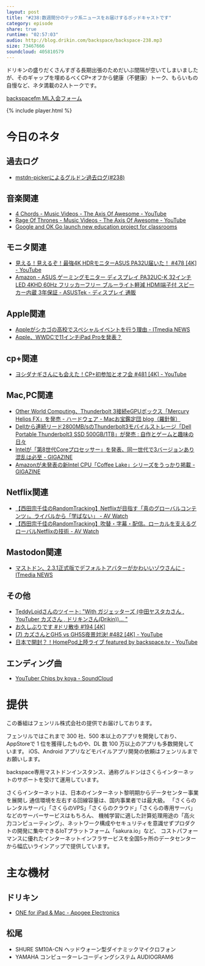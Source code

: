 ```yaml
---
layout: post
title: "#238:数週間分のテック系ニュースをお届けするポッドキャストです"
category: episode
share: true
runtime: "02:57:03"
audio: http://blog.drikin.com/backspace/backspace-238.mp3
size: 73467666
soundcloud: 405810579
---
```


ドリキンの盛りだくさんすぎる長期出張のためだいぶ間隔が空いてしまいましたが、そのギャップを埋めるべくCP+オフから健康（不健康）トーク、もらいもの自慢など、ネタ満載の2人トークです。

[backspacefm ML入会フォーム](http://backspace.us11.list-manage.com/subscribe?u=09c933bd3997c1d16dbed156a&id=84b6529b91)

{% include player.html %}

# 今日のネタ

## 過去ログ
* [mstdn-pickerによるグルドン過去ログ(#238)](https://rbtnn.github.io/mstdn-picker/?instance=mstdn.guru&since_id=99697334272021868&max_id=99698089544447180)

## 音楽関連
* [4 Chords - Music Videos - The Axis Of Awesome - YouTube](https://www.youtube.com/watch?v=oOlDewpCfZQ)
* [Rage Of Thrones - Music Videos - The Axis Of Awesome - YouTube](https://www.youtube.com/watch?v=1CLCOvZOh1o)
* [Google and OK Go launch new education project for classrooms](https://mashable.com/2018/03/16/google-ok-go-sandbox/)

## モニタ関連
* [見える！見えるぞ！最強4K HDRモニターASUS PA32U届いた！ #478 [4K] - YouTube](https://www.youtube.com/watch?v=zz_JlhB_AWU)
* [Amazon - ASUS ゲーミングモニター ディスプレイ PA32UC-K 32インチ LED 4KHD 60Hz フリッカーフリー ブルーライト軽減 HDMI端子付 スピーカー内蔵 3年保証 - ASUSTek - ディスプレイ 通販](http://amzn.to/2piNdML)

## Apple関連
* [Appleがシカゴの高校でスペシャルイベントを行う理由 - ITmedia NEWS](http://www.itmedia.co.jp/news/articles/1803/17/news019.html)
* [Apple、WWDCで11インチiPad Proを発表？](http://www.itmedia.co.jp/news/articles/1803/14/news071.html)

## cp+関連
* [ヨシダナギさんにも会えた！CP+初参加とオフ会 #481 [4K] - YouTube](https://www.youtube.com/watch?v=dy1aHJGjspk)

## Mac,PC関連
* [Other World Computing、Thunderbolt 3接続eGPUボックス「Mercury Helios FX」を発売 - ハードウェア - Macお宝鑑定団 blog（羅針盤）](http://www.macotakara.jp/blog/hardware/entry-34578.html)
* [Dellから連続リード2800MB/sのThunderbolt3モバイルストレージ「Dell Portable Thunderbolt3 SSD 500GB/1TB」が発売 : 自作とゲームと趣味の日々](http://blog.livedoor.jp/wisteriear/archives/1070047388.html)
* [Intelが「第8世代Coreプロセッサー」を発表、同一世代で3バージョンあり混乱は必至 - GIGAZINE](http://gigazine.net/news/20170822-intel-8th-gen-core/)
* [Amazonが未発表の新Intel CPU「Coffee Lake」シリーズをうっかり掲載 - GIGAZINE](https://gigazine.net/news/20180314-amazon-leak-intel-cpu/)

## Netflix関連
* [【西田宗千佳のRandomTracking】Netflixが目指す「真のグローバルコンテンツ」。ライバルから「学ばない」 - AV Watch](https://av.watch.impress.co.jp/docs/series/rt/1111176.html)
* [【西田宗千佳のRandomTracking】吹替・字幕・配信。ローカルを支えるグローバルNetflixの技術 - AV Watch](https://av.watch.impress.co.jp/docs/series/rt/1112044.html)

## Mastodon関連
* [マストドン、2.3.1正式版でデフォルトアバターがかわいいゾウさんに - ITmedia NEWS](http://www.itmedia.co.jp/news/articles/1803/14/news102.html)

## その他
* [TeddyLoidさんのツイート: "With ガジェッターズ (中田ヤスタカさん , YouTuber カズさん , ドリキンさん(Drikin))… "](https://twitter.com/TeddyLoidSpace/status/971841521719820288)
* [お久しぶりです #ドリ散歩 #194 [4K]](https://youtu.be/X873qsFRcU8)
* [(7) カズさんとGH5 vs GH5S夜景対決! #482 [4K] - YouTube](https://www.youtube.com/watch?v=Ko-xKDO3A3I)
* [日本で開封？！HomePod上陸ライブ featured by backspace.tv - YouTube](https://youtu.be/_JAzVD7LUsk)

## エンディング曲
* [YouTuber Chips by koya - SoundCloud](https://soundcloud.com/koya/youtuber-chips)

# 提供

この番組はフェンリル株式会社の提供でお届けしております。

フェンリルではこれまで 300 社、500 本以上のアプリを開発しており、AppStoreで 1 位を獲得したものや、DL 数 100 万以上のアプリも多数開発しています。
iOS、Android アプリなどモバイルアプリ開発の依頼はフェンリルまでお願いします。

backspace専用マストドンインスタンス、通称グルドンはさくらインターネットのサポートを受けて運用しています。

さくらインターネットは、日本のインターネット黎明期からデータセンター事業を展開し
通信環境を左右する回線容量は、国内事業者では最大級。
「さくらのレンタルサーバ」「さくらのVPS」「さくらのクラウド」「さくらの専用サーバ」などのサーバーサービスはもちろん、
機械学習に適した計算処理用途の「高火力コンピューティング」、ネットワーク構成やセキュリティを意識せずプロダクトの開発に集中できるIoTプラットフォーム「sakura.io」など、
コストパフォーマンスに優れたインターネットインフラサービスを全国5ヶ所のデータセンターから幅広いラインアップで提供しています。

# 主な機材

## ドリキン
* [ONE for iPad & Mac - Apogee Electronics](http://amzn.to/2DJVyyj)

## 松尾
* SHURE  SM10A-CN ヘッドウォーン型ダイナミックマイクロフォン
* YAMAHA コンピューターレコーディングシステム AUDIOGRAM6
